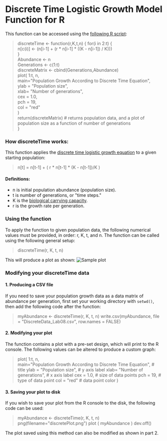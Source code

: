 ﻿# Discrete Time Logistic Growth Model Function for R
This function can be accessed using the [following R script]("MADSEN_Lab08.R"): 
>discreteTime <- function(r,K,t,n) {
for(i in 2:t) {  
  n[c(i)] <- (n[i-1] + (r * n[i-1] * ((K - n[i-1]) / K)))  
}  
  Abundance <- n  
  Generations <- c(1:t)  
  discreteMatrix <- cbind(Generations,Abundance)  
  plot( 1:t, n,  
        main="Population Growth According to Discrete Time Equation",  
        ylab = "Population size",   
        xlab= "Number of generations",   
        cex = 1.0,   
        pch = 19,   
        col = "red"    
  )  
  return(discreteMatrix) # returns population data, and a plot of population size as a function of number of generations  
}  

### How discreteTime works:  
This function applies the [discrete time logistic growth equation](https://vlab.amrita.edu/?sub=3&brch=65&sim=1110&cnt=1) to a given starting population:
>n[t] = n[t-1] + ( r * n[t-1] * (K - n[t-1])/K )

#### Definitions: 

 - n is initial population abundance (population size). 
 - t is number of generations, or "time steps."
 - K is the [biological carrying capacity](https://en.wikipedia.org/wiki/Carrying_capacity). 
 - r is the growth rate per generation. 
### Using the function
To apply the function to given population data, the following numerical values must be provided, in order: r, K, t, and n. The function can be called using the following general setup: 
> discreteTime(r, K, t, n) 

This will produce a plot as shown: 
![Sample plot](https://i.imgur.com/Im5iuBi.png)

### Modifying your discreteTime data
#### 1. Producing a CSV file
If you need to save your population growth data as a data matrix of abundance per generation, first set your working directory with `setwd()`, then add the following code after the function: 
> myAbundance <- discreteTime(r, K, t, n) 
> write.csv(myAbundance, file = "DiscreteData_Lab08.csv", row.names = FALSE)

####  2. Modifying your plot
The function contains a plot with a pre-set design, which will print to the R console. The following values can be altered to produce a custom graph: 
>  plot( 1:t, n,  
        main="Population Growth According to Discrete Time Equation", # title
        ylab = "Population size",  # y axis label
        xlab= "Number of generations",  # x axis label
        cex = 1.0, # size of data points
        pch = 19, # type of data point
        col = "red"  # data point color
  )
 #### 3. Saving your plot to disk 
 If you wish to save your plot from the R console to the disk, the following code can be used: 
 > myAbundance <- discreteTime(r, K, t, n) 
 > png(filename="discretePlot.png")
plot ( myAbundance
)
dev.off()

The plot saved using this method can also be modified as shown in part 2.  




